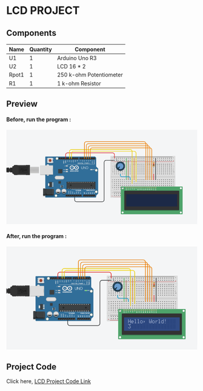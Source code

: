 # LCD PROJECT

## Components
| Name | Quantity | Component |
| ----------- | ----------- | ----------- |
| U1 | 1 | Arduino Uno R3 |
| U2 | 1 | LCD 16 * 2 |
| Rpot1 | 1 | 250 k-ohm Potentiometer |
| R1 | 1 | 1 k-ohm Resistor |


## Preview
#### Before, run the program :
![LCD](images/lcd-one.png)

#### After, run the program :
![LCD](images/lcd-two.png)


## Project Code
Click here, [LCD Project Code Link](lcd.ino)

